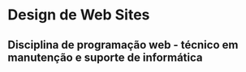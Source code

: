 #  Design de Web Sites
##  Disciplina de programação web - técnico em manutenção e suporte de informática
